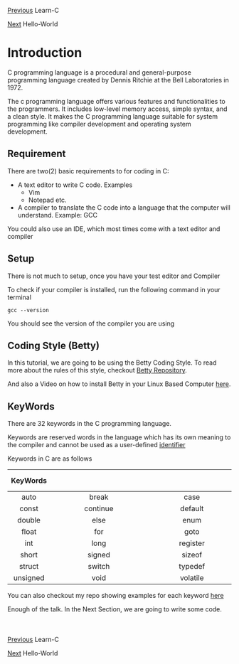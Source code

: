 [Previous](../README.md) Learn-C

[Next](../01_Hello_world/) Hello-World 


# Introduction

C programming language is a procedural and general-purpose programming language created by Dennis Ritchie at the Bell Laboratories in 1972.

The c programming language offers various features and functionalities to the programmers. It includes low-level memory access, simple syntax, and a clean style. It makes the C programming language suitable for system programming like compiler development and operating system development.

## Requirement

There are two(2) basic requirements to for coding in C:

* A text editor to write C code. Examples
	* Vim
	* Notepad etc.
* A compiler to translate the C code into a language that the computer will understand. Example: GCC

You could also use an IDE, which most times come with a text editor and compiler

## Setup

There is not much to setup, once you have your test editor and Compiler

To check if your compiler is installed, run the following command in your terminal

```
gcc --version
```
You should see the version of the compiler you are using

## Coding Style (Betty)
In this tutorial, we are going to be using the Betty Coding Style. To read more about the rules of this style, checkout [Betty Repository](https://github.com/holbertonschool/Betty/wiki).

And also a Video on how to install Betty in your Linux Based Computer [here](https://youtu.be/wDDKOOEPED0).
## KeyWords

There are 32 keywords in the C programming language.

Keywords are reserved words in the language which has its own meaning to the compiler and cannot be used as a user-defined [identifier](../02_Variables/README.md#identifiers)

Keywords in C are as follows

|KeyWords |&nbsp;&nbsp;&nbsp;&nbsp;&nbsp;&nbsp;&nbsp;&nbsp;&nbsp;&nbsp;&nbsp;&nbsp;&nbsp;&nbsp;&nbsp;&nbsp;&nbsp;&nbsp;&nbsp;&nbsp;&nbsp;&nbsp;&nbsp;&nbsp;&nbsp;&nbsp;&nbsp;&nbsp;&nbsp;&nbsp;&nbsp;&nbsp;&nbsp;&nbsp;&nbsp;&nbsp;&nbsp;&nbsp;&nbsp;&nbsp;&nbsp;&nbsp;&nbsp;&nbsp;&nbsp;&nbsp;&nbsp; |&nbsp;&nbsp;&nbsp;&nbsp;&nbsp;&nbsp;&nbsp; &nbsp;&nbsp;&nbsp;&nbsp;&nbsp;&nbsp;&nbsp;&nbsp;&nbsp;&nbsp;&nbsp;&nbsp;&nbsp;&nbsp;&nbsp;&nbsp;&nbsp;&nbsp;&nbsp;&nbsp;&nbsp;&nbsp;&nbsp;&nbsp;&nbsp;&nbsp;&nbsp;&nbsp;&nbsp;&nbsp;&nbsp;&nbsp;&nbsp;&nbsp;&nbsp;&nbsp;&nbsp;&nbsp;&nbsp;&nbsp;&nbsp;&nbsp;&nbsp;|&nbsp;&nbsp;&nbsp;&nbsp;&nbsp;&nbsp;&nbsp;&nbsp;&nbsp;&nbsp;&nbsp;&nbsp;&nbsp;&nbsp;&nbsp;&nbsp;&nbsp;&nbsp;&nbsp;&nbsp;&nbsp;&nbsp;&nbsp;&nbsp;&nbsp;&nbsp;&nbsp;&nbsp;&nbsp;&nbsp;&nbsp;&nbsp;&nbsp;&nbsp;&nbsp;&nbsp;&nbsp;&nbsp;&nbsp;&nbsp;&nbsp;&nbsp;&nbsp;&nbsp;&nbsp;&nbsp;&nbsp;&nbsp;&nbsp; |
|:-------:|:-------:|:-------:|:-------:|
| auto|break	|case|	char|
|const|	continue	|default	|do|
| double|	else|	enum|	extern|
|float|	for|	goto|	if|
|int	|long	|register|	return|
|short|	signed	|sizeof	|static|
|struct	|switch	|typedef	|union|
|unsigned	|void|	volatile|	while|

You can also checkout my repo showing examples for each keyword [here](TODO:KEYWORD_REPO)

Enough of the talk. In the Next Section, we are going to write some code.
\
\
\
\
[Previous](../README.md) Learn-C

[Next](../01_Hello_world/) Hello-World
